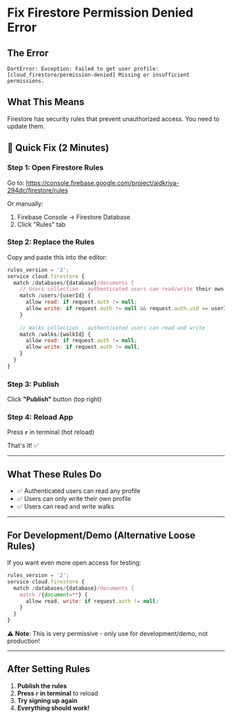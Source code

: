 # Fix Firestore Permission Denied Error

## The Error
```
DartError: Exception: Failed to get user profile: 
[cloud_firestore/permission-denied] Missing or insufficient permissions.
```

## What This Means
Firestore has security rules that prevent unauthorized access. You need to update them.

## 🔧 Quick Fix (2 Minutes)

### Step 1: Open Firestore Rules
Go to: https://console.firebase.google.com/project/aidkriya-294dc/firestore/rules

Or manually:
1. Firebase Console → Firestore Database
2. Click "Rules" tab

### Step 2: Replace the Rules
Copy and paste this into the editor:

```javascript
rules_version = '2';
service cloud.firestore {
  match /databases/{database}/documents {
    // Users collection - authenticated users can read/write their own data
    match /users/{userId} {
      allow read: if request.auth != null;
      allow write: if request.auth != null && request.auth.uid == userId;
    }
    
    // Walks collection - authenticated users can read and write
    match /walks/{walkId} {
      allow read: if request.auth != null;
      allow write: if request.auth != null;
    }
  }
}
```

### Step 3: Publish
Click **"Publish"** button (top right)

### Step 4: Reload App
Press **`r`** in terminal (hot reload)

That's it! ✅

---

## What These Rules Do

- ✅ Authenticated users can read any profile
- ✅ Users can only write their own profile
- ✅ Users can read and write walks

---

## For Development/Demo (Alternative Loose Rules)

If you want even more open access for testing:

```javascript
rules_version = '2';
service cloud.firestore {
  match /databases/{database}/documents {
    match /{document=**} {
      allow read, write: if request.auth != null;
    }
  }
}
```

⚠️ **Note**: This is very permissive - only use for development/demo, not production!

---

## After Setting Rules

1. **Publish the rules**
2. **Press `r` in terminal** to reload
3. **Try signing up again**
4. **Everything should work!**

